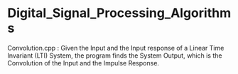 # Digital_Signal_Processing_Algorithms

Convolution.cpp : Given the Input and the Input response of a Linear Time Invariant (LTI) System, the program finds the System Output, which is the Convolution of the Input and the Impulse Response. 

